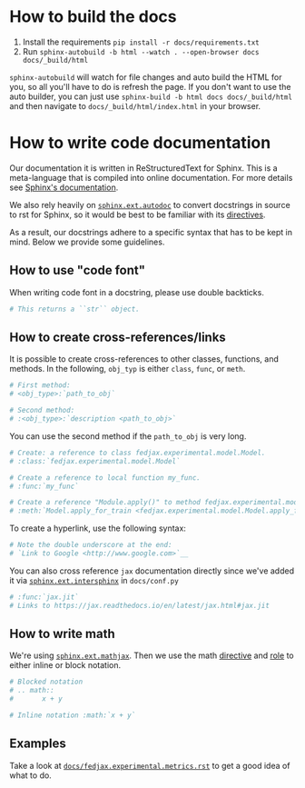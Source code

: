 # How to build the docs

1. Install the requirements `pip install -r docs/requirements.txt`
2. Run `sphinx-autobuild -b html --watch . --open-browser docs docs/_build/html`

`sphinx-autobuild` will watch for file changes and auto build the HTML for you,
so all you'll have to do is refresh the page. If you don't want to use the auto
builder, you can just use `sphinx-build -b html docs docs/_build/html` and then navigate
to `docs/_build/html/index.html` in your browser.

# How to write code documentation

Our documentation it is written in ReStructuredText for Sphinx.
This is a meta-language that is compiled into online documentation.
For more details see
[Sphinx's documentation](https://www.sphinx-doc.org/en/master/usage/restructuredtext/index.html).

We also rely heavily on [`sphinx.ext.autodoc`](https://www.sphinx-doc.org/en/master/usage/extensions/autodoc.html) to convert docstrings in source to rst for Sphinx,
so it would be best to be familiar with its [directives](https://www.sphinx-doc.org/en/master/usage/restructuredtext/directives.html).

As a result, our docstrings adhere to a specific syntax that has to be kept in mind.
Below we provide some guidelines.

## How to use "code font"

When writing code font in a docstring, please use double backticks.

```bash
# This returns a ``str`` object.
```

## How to create cross-references/links

It is possible to create cross-references to other classes, functions, and
methods. In the following, `obj_typ` is either `class`, `func`, or `meth`.

```bash
# First method:
# <obj_type>:`path_to_obj`

# Second method:
# :<obj_type>:`description <path_to_obj>`
```

You can use the second method if the `path_to_obj` is very long.

```bash
# Create: a reference to class fedjax.experimental.model.Model.
# :class:`fedjax.experimental.model.Model`

# Create a reference to local function my_func.
# :func:`my_func`

# Create a reference "Module.apply()" to method fedjax.experimental.model.Model.apply_for_train.
# :meth:`Model.apply_for_train <fedjax.experimental.model.Model.apply_for_train>` 
``` 

To create a hyperlink, use the following syntax:
```bash
# Note the double underscore at the end: 
# `Link to Google <http://www.google.com>`__
```

You can also cross reference `jax` documentation directly since we've added it via
[`sphinx.ext.intersphinx`](https://www.sphinx-doc.org/en/master/usage/extensions/intersphinx.html) in `docs/conf.py`

```bash
# :func:`jax.jit`
# Links to https://jax.readthedocs.io/en/latest/jax.html#jax.jit
```

## How to write math

We're using [`sphinx.ext.mathjax`](https://www.sphinx-doc.org/en/master/usage/extensions/math.html#module-sphinx.ext.mathjax).
Then we use the math [directive](https://www.sphinx-doc.org/en/3.x/usage/restructuredtext/directives.html#directive-math) and [role](https://www.sphinx-doc.org/en/3.x/usage/restructuredtext/roles.html#role-math) to either inline or block notation.


```bash
# Blocked notation
# .. math::
#		x + y

# Inline notation :math:`x + y`
```

## Examples

Take a look at [`docs/fedjax.experimental.metrics.rst`](fedjax.experimental.metrics.rst) to get a good idea of what to do.
